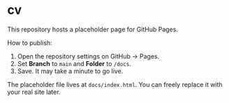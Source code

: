 # cv

This repository hosts a placeholder page for GitHub Pages.

How to publish:

1. Open the repository settings on GitHub → Pages.
2. Set **Branch** to `main` and **Folder** to `/docs`.
3. Save. It may take a minute to go live.

The placeholder file lives at `docs/index.html`. You can freely replace it with your real site later.

